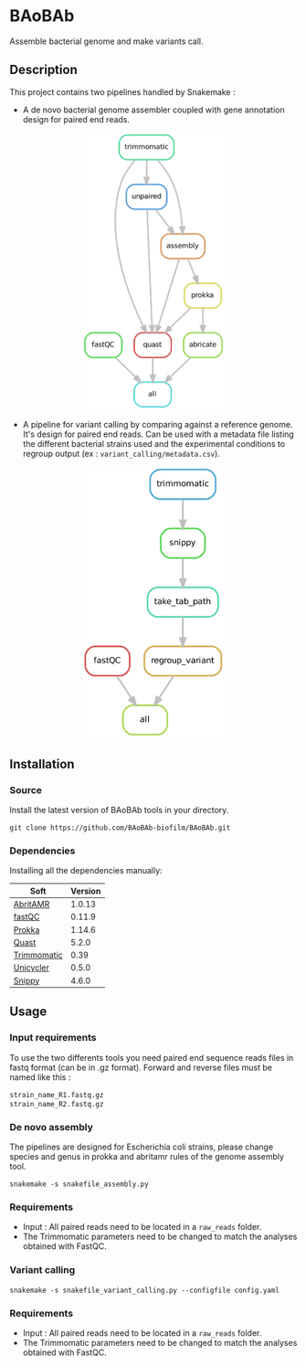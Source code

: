 # BAoBAb
Assemble bacterial genome and make variants call.

## Description

This project contains two pipelines handled by Snakemake :
* A de novo bacterial genome assembler coupled with gene annotation design for paired end reads.

<p align="center"><img src="documentation/rulegraph_pipeline_assembly.png" alt="pipeline for de novo assembly" width="250"></p>

* A pipeline for variant calling by comparing against a reference genome. It's design for paired end reads. Can be used with a metadata file listing the different bacterial strains used and the experimental conditions to regroup output (ex : `variant_calling/metadata.csv`).

<p align="center"><img src="documentation/rulegraph_pipeline_variant_calling.png" alt="pipeline for variant calling" width="250"></p>

## Installation

### Source

Install the latest version of BAoBAb tools in your directory.

```
git clone https://github.com/BAoBAb-biofilm/BAoBAb.git
```

### Dependencies

Installing all the dependencies manually:

Soft|Version
---------|------------
[AbritAMR](https://github.com/MDU-PHL/abritamr) | 1.0.13
[fastQC](https://www.bioinformatics.babraham.ac.uk/projects/fastqc/) | 0.11.9
[Prokka](https://github.com/tseemann/prokka) | 1.14.6
[Quast](https://quast.sourceforge.net/) | 5.2.0
[Trimmomatic](http://www.usadellab.org/cms/?page=trimmomatic) | 0.39
[Unicycler](https://github.com/rrwick/Unicycler) | 0.5.0
[Snippy](https://github.com/tseemann/snippy) | 4.6.0

## Usage

### Input requirements

To use the two differents tools you need paired end sequence reads files in fastq format (can be in .gz format).
Forward and reverse files must be named like this :
```
strain_name_R1.fastq.gz
strain_name_R2.fastq.gz
```

### De novo assembly

The pipelines are designed for Escherichia coli strains, please change species and genus in prokka and abritamr rules of the genome assembly tool.

```
snakemake -s snakefile_assembly.py
```

### Requirements

* Input : All paired reads need to be located in a `raw_reads` folder.
* The Trimmomatic parameters need to be changed to match the analyses obtained with FastQC.

### Variant calling


```
snakemake -s snakefile_variant_calling.py --configfile config.yaml
```

### Requirements

* Input : All paired reads need to be located in a `raw_reads` folder.
* The Trimmomatic parameters need to be changed to match the analyses obtained with FastQC.
